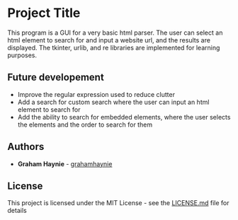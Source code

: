 # Project Title

This program is a GUI for a very basic html parser. The user can select an html element to search for and input a website url, and the results are displayed. The tkinter, urlib, and re libraries are implemented for learning purposes.

## Future developement

* Improve the regular expression used to reduce clutter
* Add a search for custom search where the user can input an html element to search for
* Add the ability to search for embedded elements, where the user selects the elements and the order to search for them

## Authors

* **Graham Haynie** - [grahamhaynie](https://github.com/grahamhaynie)


## License

This project is licensed under the MIT License - see the [LICENSE.md](LICENSE.md) file for details
